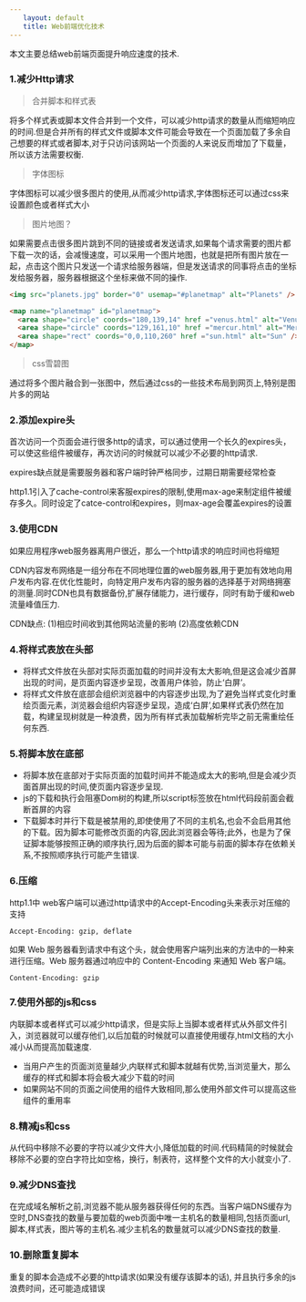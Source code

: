 ```yaml
---
　　layout: default
　　title: Web前端优化技术
---
```



本文主要总结web前端页面提升响应速度的技术.

### 1.减少Http请求
> 合并脚本和样式表

将多个样式表或脚本文件合并到一个文件，可以减少http请求的数量从而缩短响应的时间.但是合并所有的样式文件或脚本文件可能会导致在一个页面加载了多余自己想要的样式或者脚本,对于只访问该网站一个页面的人来说反而增加了下载量，所以该方法需要权衡.

>字体图标

字体图标可以减少很多图片的使用,从而减少http请求,字体图标还可以通过css来设置颜色或者样式大小

>图片地图？

如果需要点击很多图片跳到不同的链接或者发送请求,如果每个请求需要的图片都下载一次的话，会减慢速度，可以采用一个图片地图，也就是把所有图片放在一起，点击这个图片只发送一个请求给服务器端，但是发送请求的同事将点击的坐标发给服务器，服务器根据这个坐标来做不同的操作.

```html
<img src="planets.jpg" border="0" usemap="#planetmap" alt="Planets" />

<map name="planetmap" id="planetmap">
  <area shape="circle" coords="180,139,14" href ="venus.html" alt="Venus" />
  <area shape="circle" coords="129,161,10" href ="mercur.html" alt="Mercury" />
  <area shape="rect" coords="0,0,110,260" href ="sun.html" alt="Sun" />
</map>
```

> css雪碧图

通过将多个图片融合到一张图中，然后通过css的一些技术布局到网页上,特别是图片多的网站

### 2.添加expire头

首次访问一个页面会进行很多http的请求，可以通过使用一个长久的expires头，可以使这些组件被缓存，再次访问的时候就可以减少不必要的http请求.

expires缺点就是需要服务器和客户端时钟严格同步，过期日期需要经常检查

http1.1引入了cache-control来客服expires的限制,使用max-age来制定组件被缓存多久。同时设定了catce-control和expires，则max-age会覆盖expires的设置

### 3.使用CDN

如果应用程序web服务器离用户很近，那么一个http请求的响应时间也将缩短

CDN内容发布网络是一组分布在不同地理位置的web服务器,用于更加有效地向用户发布内容.在优化性能时，向特定用户发布内容的服务器的选择基于对网络拥塞的测量.同时CDN也具有数据备份,扩展存储能力，进行缓存，同时有助于缓和web流量峰值压力.

CDN缺点:
(1)相应时间收到其他网站流量的影响 (2)高度依赖CDN

### 4.将样式表放在头部
- 将样式文件放在头部对实际页面加载的时间并没有太大影响,但是这会减少首屏出现的时间，是页面内容逐步呈现，改善用户体验，防止‘白屏’。
- 将样式文件放在底部会组织浏览器中的内容逐步出现,为了避免当样式变化时重绘页面元素，浏览器会组织内容逐步呈现，造成‘白屏’,如果样式表仍然在加载，构建呈现树就是一种浪费，因为所有样式表加载解析完毕之前无需重绘任何东西.

### 5.将脚本放在底部
- 将脚本放在底部对于实际页面的加载时间并不能造成太大的影响,但是会减少页面首屏出现的时间,使页面内容逐步呈现.
- js的下载和执行会阻塞Dom树的构建,所以script标签放在html代码段前面会截断首屏的内容
- 下载脚本时并行下载是被禁用的,即使使用了不同的主机名,也会不会启用其他的下载。因为脚本可能修改页面的内容,因此浏览器会等待;此外，也是为了保证脚本能够按照正确的顺序执行,因为后面的脚本可能与前面的脚本存在依赖关系,不按照顺序执行可能产生错误.

### 6.压缩
http1.1中 web客户端可以通过http请求中的Accept-Encoding头来表示对压缩的支持

```
Accept-Encoding: gzip, deflate
```

如果 Web 服务器看到请求中有这个头，就会使用客户端列出来的方法中的一种来进行压缩。Web 服务器通过响应中的 Content-Encoding 来通知 Web 客户端。

```
Content-Encoding: gzip
```


### 7.使用外部的js和css
内联脚本或者样式可以减少http请求，但是实际上当脚本或者样式从外部文件引入，浏览器就可以缓存他们,以后加载的时候就可以直接使用缓存,html文档的大小减小从而提高加载速度.

- 当用户产生的页面浏览量越少,内联样式和脚本就越有优势,当浏览量大，那么缓存的样式和脚本将会极大减少下载的时间
- 如果网站不同的页面之间使用的组件大致相同,那么使用外部文件可以提高这些组件的重用率

### 8.精减js和css
从代码中移除不必要的字符以减少文件大小,降低加载的时间.代码精简的时候就会移除不必要的空白字符比如空格，换行，制表符，这样整个文件的大小就变小了.
### 9.减少DNS查找
在完成域名解析之前,浏览器不能从服务器获得任何的东西。当客户端DNS缓存为空时,DNS查找的数量与要加载的web页面中唯一主机名的数量相同,包括页面url, 脚本,样式表，图片等的主机名.减少主机名的数量就可以减少DNS查找的数量.
### 10.删除重复脚本
重复的脚本会造成不必要的http请求(如果没有缓存该脚本的话), 并且执行多余的js浪费时间，还可能造成错误

